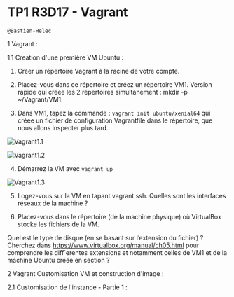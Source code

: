 # TP1 R3D17 - Vagrant

```
@Bastien-Helec
```

1 Vagrant :

1.1 Creation d'une première VM Ubuntu : 

1. Créer un répertoire Vagrant à la racine de votre compte.

2. Placez-vous dans ce répertoire et créez un répertoire VM1. Version rapide qui créée les 2 répertoires simultanément : mkdir -p ~/Vagrant/VM1.

3. Dans VM1, tapez la commande : ```vagrant init ubuntu/xenial64``` qui créée un fichier de configuration Vagrantfile dans le répertoire, que nous allons inspecter plus tard.

![Vagrant1.1](images/Vagrant1.1.png)

![Vagrant1.2](images/Vagrant1.2.png)

4. Démarrez la VM avec ```vagrant up```

![Vagrant1.3](images/Vagrant1.3.png)



5. Logez-vous sur la VM en tapant vagrant ssh. Quelles sont les interfaces réseaux de la machine ?
   
6. Placez-vous dans le répertoire (de la machine physique) où VirtualBox stocke les fichiers de la VM. 

Quel est le type de disque (en se basant sur l’extension du fichier) ? Cherchez dans https://www.virtualbox.org/manual/ch05.html pour comprendre les diff´erentes extensions et notamment celles de VM1 et de la machine Ubuntu créée en section ?

2 Vagrant Customisation VM et construction d'image : 

2.1 Customisation de l'instance - Partie 1 : 

